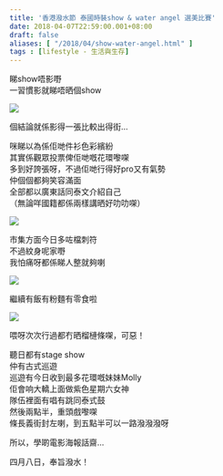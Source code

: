 ```yaml
---
title: '香港潑水節 泰國時裝show & water angel 選美比賽'
date: 2018-04-07T22:59:00.001+08:00
draft: false
aliases: [ "/2018/04/show-water-angel.html" ]
tags : [lifestyle - 生活與生存]
---
```


睇show唔影嘢  
一習慣影就睇唔晒個show  

![](/images/songkranhk18b.jpg)

個結論就係影得一張比較出得街…  
  
咪睇以為係佢哋件衫色彩繽紛  
其實係觀眾投票俾佢哋嘅花環嚟㗎  
多到好誇張呀，不過佢哋行得好pro又有氣勢  
仲個個都夠笑容滿面  
全部都以廣東話同泰文介紹自己  
（無論咩國籍都係兩樣講晒好叻叻㗎）  

![](/images/songkranhk18b1.jpg)

市集方面今日多咗檔刺符  
不過紋身呢家嘢  
我怕痛呀都係睇人整就夠喇  

![](/images/songkranhk18b2.jpg)

繼續有飯有粉麵有零食啦  

![](/images/songkranhk18b3.jpg)

喂呀次次行過都冇晒榴槤條㗎，可惡！  
  
聽日都有stage show  
仲有古式巡遊  
巡遊有今日收到最多花環嘅妹妹Molly  
佢會响大轎上面做紫色星期六女神  
隊伍裡面有唱有跳同泰式鼓  
然後兩點半，重頭戲嚟㗎  
條長義街封左喇，到五點半可以一路潑潑潑呀  
  
所以，學啲電影海報話齋…  
  
  
四月八日，奉旨潑水！

